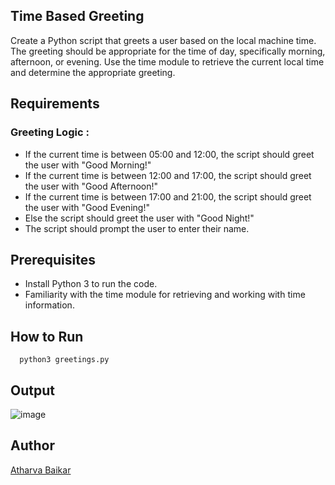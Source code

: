 
## Time Based Greeting

Create a Python script that greets a user based on the local machine time. The greeting should be appropriate for the time of day, specifically morning, afternoon, or evening. 
Use the time module to retrieve the current local time and determine the appropriate greeting.

## Requirements

### Greeting Logic :

- If the current time is between 05:00 and 12:00, the script should greet the user with "Good Morning!"
- If the current time is between 12:00 and 17:00, the script should greet the user with "Good Afternoon!"
- If the current time is between 17:00 and 21:00, the script should greet the user with "Good Evening!"
- Else the script should greet the user with "Good Night!"
- The script should prompt the user to enter their name.

## Prerequisites

- Install Python 3 to run the code.
- Familiarity with the time module for retrieving and working with time information.

## How to Run

```python3
  python3 greetings.py
```
## Output

![image](https://github.com/DarkGuardian641/Python-Mini-Projects/assets/91188597/58c562cc-72eb-4fe5-8f6b-59fb36aa1cf4)

## Author
[Atharva Baikar](https://github.com/DarkGuardian641)
